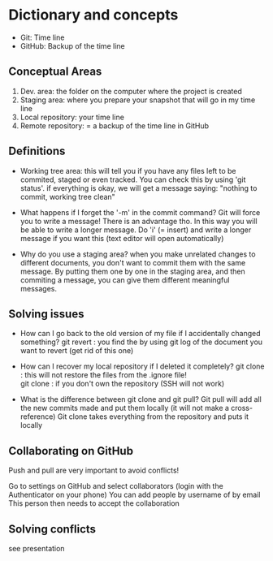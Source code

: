 # Dictionary and concepts

- Git: Time line
- GitHub: Backup of the time line

## Conceptual Areas

1. Dev. area: the folder on the computer where the project is created
2. Staging area: where you prepare your snapshot that will go in my time line 
3. Local repository: your time line   
4. Remote repository: = a backup of the time line in GitHub

## Definitions

- Working tree area: this will tell you if you have any files left to be commited, staged or even tracked. You can check this by using 'git status'. if everything is okay, we will get a message saying: "nothing to commit, working tree clean"

- What happens if I forget the '-m' in the commit command? Git will force you to write a message! There is an advantage tho. In this way you will be able to write a longer message. Do 'i' (= insert) and write a longer message if you want this (text editor will open automatically)

- Why do you use a staging area? when you make unrelated changes to different documents, you don't want to commit them with the same message. By putting them one by one in the staging area, and then commiting a message, you can give them different meaningful messages. 

## Solving issues

- How can I go back to the old version of my file if I accidentally changed something? 
git revert <ID>: you find the <ID> by using git log of the document you want to revert (get rid of this one)

- How can I recover my local repository if I deleted it completely? 
git clone <SSH>: this will not restore the files from the .ignore file!  
git clone <HTTPS>: if you don't own the repository (SSH will not work) 

- What is the difference between git clone and git pull? 
Git pull will add all the new commits made and put them locally (it will not make a cross-reference)
Git clone takes everything from the repository and puts it locally

## Collaborating on GitHub

Push and pull are very important to avoid conflicts! 

Go to settings on GitHub and select collaborators (login with the Authenticator on your phone)
You can add people by username of by email 
This person then needs to accept the collaboration

## Solving conflicts 

see presentation